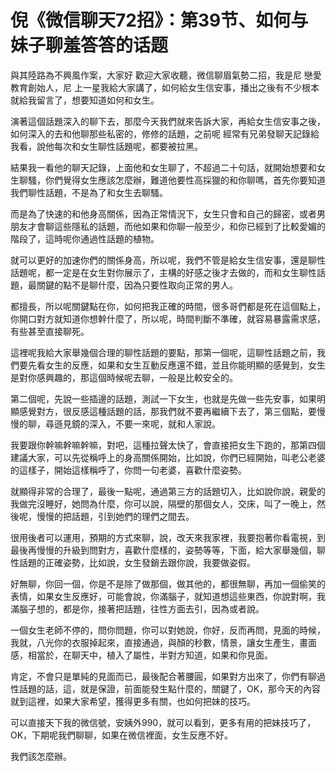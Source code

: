 # 倪《微信聊天72招》：第39节、如何与妹子聊羞答答的话题

與其陸路為不興風作案，大家好 歡迎大家收聽，微信聊眉氣勢二招，我是尼 戀愛教育創始人，尼 上一星我給大家講了，如何給女生信安事，播出之後有不少根本就給我留言了，想要知道如何和女生。

演著這個話題深入的聊下去，那麼今天我們就來告訴大家，再給女生信安事之後，如何深入的去和他聊那些私密的，修修的話題，之前呢 經常有兄弟發聊天記錄給我看，說他每次和女生聊性話題呢，都要被拉黑。

結果我一看他的聊天記錄，上面他和女生聊了，不超過二十句話，就開始想要和女生聊騷，你們覺得女生應該怎麼辦，難道他要性高採獵的和你聊嗎，首先你要知道我們聊性話題，不是為了和女生去聊騷。

而是為了快速的和他身高關係，因為正常情況下，女生只會和自己的歸密，或者男朋友才會聊這些隱私的話題，而他如果和你聊一般至少，和你已經到了比較愛媚的階段了，這時呢你通過性話題的植物。

就可以更好的加速你們的關係身高，所以呢，我們不管是給女生信安事，還是聊性話題呢，都一定是在女生對你展示了，主構的好感之後才去做的，而和女生聊性話題，最關鍵的點不是聊什麼，因為只要性取向正常的男人。

都擅長，所以呢關鍵點在你，如何把我正確的時間，很多哥們都是死在這個點上，你開口對方就知道你想幹什麼了，所以呢，時間判斷不準確，就容易暴露需求感，有些甚至直接聊死。

這裡呢我給大家舉幾個合理的聊性話題的要點，那第一個呢，這聊性話題之前，我們要先看女生的反應，如果和女生互動反應還不錯，並且你能明顯的感覺到，女生是對你感興趣的，那這個時候呢去聊，一般是比較安全的。

第二個呢，先說一些插邊的話題，測試一下女生，也就是先做一些先安事，如果明顯感覺對方，很反感這種話題的話，那我們就不要再繼續下去了，第三個點，要慢慢的聊，尋遜見鏡的深入，不要一來呢，就和人家說。

我要跟你幹嘛幹嘛幹嘛，對吧，這種拉聲太快了，會直接把女生下跑的，那第四個建議大家，可以先從稱呼上的身高關係開始，比如說，你們已經開始，叫老公老婆的這樣子，開始這樣稱呼了，你問一句老婆，喜歡什麼姿勢。

就顯得非常的合理了，最後一點呢，通過第三方的話題切入，比如說你說，親愛的我做完沒睡好，她問為什麼，你可以說，隔壁的那個女人，交床，叫了一晚上，然後呢，慢慢的把話題，引到她們的理們之間去。

很用後者可以運用，預期的方式來聊，說，改天來我家裡，我要抱著你看電視，到最後再慢慢的升級到問對方，喜歡什麼樣的，姿勢等等，下面，給大家舉幾個，聊性話題的正確姿勢，比如說，女生發銷去跟你說，我要做姿假。

好無聊，你回一個，你是不是除了做那個，做其他的，都很無聊，再加一個偷笑的表情，如果女生反應好，可能會說，你滿腦子，就知道想這些東西，你說對啊，我滿腦子想的，都是你，接著把話題，往性方面去引，因為或者說。

一個女生老師不停的，問你問題，你可以對她說，你好，反而再問，見面的時候，我就，八光你的衣服掉起來，直接通過，與顏的秒數，情景，讓女生產生，畫面感，相當於，在聊天中，植入了屬性，半對方知道，如果和你見面。

肯定，不會只是單純的見面而已，最後配合著腰圓，如果對方出來了，你們有聊過性話題的話，這，就是保證，前面能發生點什麼的，關鍵了，OK，那今天的內容就到這裡，如果大家希望，獲得更多有關，也如何把妹的技巧。

可以直接天下我的微信號，安姨外990，就可以看到，更多有用的把妹技巧了，OK，下期呢我們聊聊，如果在微信裡面，女生反應不好。

我們該怎麼辦。